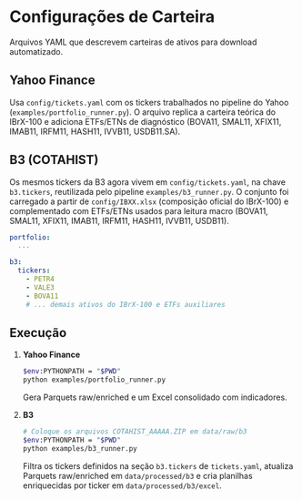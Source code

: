 # Configurações de Carteira

Arquivos YAML que descrevem carteiras de ativos para download automatizado.

## Yahoo Finance

Usa `config/tickets.yaml` com os tickers trabalhados no pipeline do Yahoo (`examples/portfolio_runner.py`).
O arquivo replica a carteira teórica do IBrX-100 e adiciona ETFs/ETNs de diagnóstico (BOVA11, SMAL11, XFIX11, IMAB11, IRFM11, HASH11, IVVB11, USDB11.SA).

## B3 (COTAHIST)

Os mesmos tickers da B3 agora vivem em `config/tickets.yaml`, na chave `b3.tickers`, reutilizada pelo pipeline `examples/b3_runner.py`.
O conjunto foi carregado a partir de `config/IBXX.xlsx` (composição oficial do IBrX-100) e complementado com ETFs/ETNs usados para leitura macro (BOVA11, SMAL11, XFIX11, IMAB11, IRFM11, HASH11, IVVB11, USDB11).

```yaml
portfolio:
  ...

b3:
  tickers:
    - PETR4
    - VALE3
    - BOVA11
    # ... demais ativos do IBrX-100 e ETFs auxiliares
```

## Execução

1. **Yahoo Finance**
   ```bash
   $env:PYTHONPATH = "$PWD"
   python examples/portfolio_runner.py
   ```
   Gera Parquets raw/enriched e um Excel consolidado com indicadores.

2. **B3**
   ```bash
   # Coloque os arquivos COTAHIST_AAAAA.ZIP em data/raw/b3
   $env:PYTHONPATH = "$PWD"
   python examples/b3_runner.py
   ```
   Filtra os tickers definidos na seção `b3.tickers` de `tickets.yaml`, atualiza Parquets raw/enriched em `data/processed/b3` e cria planilhas enriquecidas por ticker em `data/processed/b3/excel`.
